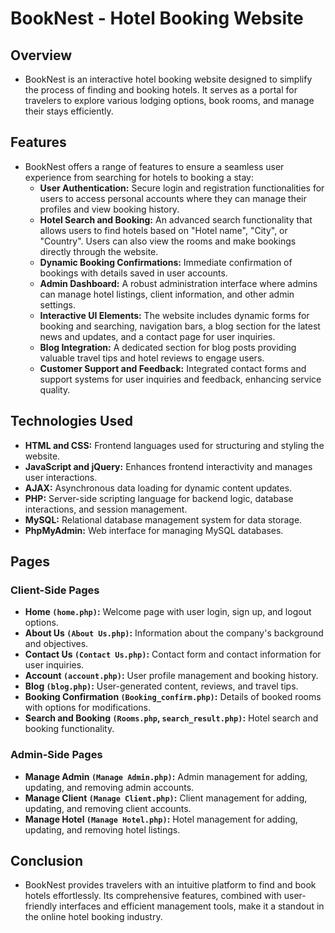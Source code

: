 # BookNest - Hotel Booking Website

## Overview

- BookNest is an interactive hotel booking website designed to simplify the process of finding and booking hotels. It serves as a portal for travelers to explore various lodging options, book rooms, and manage their stays efficiently.

## Features

- BookNest offers a range of features to ensure a seamless user experience from searching for hotels to booking a stay:
  - **User Authentication:** Secure login and registration functionalities for users to access personal accounts where they can manage their profiles and view booking history.
  - **Hotel Search and Booking:** An advanced search functionality that allows users to find hotels based on "Hotel name", "City", or "Country". Users can also view the rooms and make bookings directly through the website.
  - **Dynamic Booking Confirmations:** Immediate confirmation of bookings with details saved in user accounts.
  - **Admin Dashboard:** A robust administration interface where admins can manage hotel listings, client information, and other admin settings.
  - **Interactive UI Elements:** The website includes dynamic forms for booking and searching, navigation bars, a blog section for the latest news and updates, and a contact page for user inquiries.
  - **Blog Integration:** A dedicated section for blog posts providing valuable travel tips and hotel reviews to engage users.
  - **Customer Support and Feedback:** Integrated contact forms and support systems for user inquiries and feedback, enhancing service quality.

## Technologies Used

- **HTML and CSS:** Frontend languages used for structuring and styling the website.
- **JavaScript and jQuery:** Enhances frontend interactivity and manages user interactions.
- **AJAX:** Asynchronous data loading for dynamic content updates.
- **PHP:** Server-side scripting language for backend logic, database interactions, and session management.
- **MySQL:** Relational database management system for data storage.
- **PhpMyAdmin:** Web interface for managing MySQL databases.

## Pages

### Client-Side Pages

- **Home `(home.php)`:** Welcome page with user login, sign up, and logout options.
- **About Us `(About Us.php)`:** Information about the company's background and objectives.
- **Contact Us `(Contact Us.php)`:** Contact form and contact information for user inquiries.
- **Account `(account.php)`:** User profile management and booking history.
- **Blog `(blog.php)`:** User-generated content, reviews, and travel tips.
- **Booking Confirmation `(Booking_confirm.php)`:** Details of booked rooms with options for modifications.
- **Search and Booking `(Rooms.php`, `search_result.php)`:** Hotel search and booking functionality.

### Admin-Side Pages

- **Manage Admin `(Manage Admin.php)`:** Admin management for adding, updating, and removing admin accounts.
- **Manage Client `(Manage Client.php)`:** Client management for adding, updating, and removing client accounts.
- **Manage Hotel `(Manage Hotel.php)`:** Hotel management for adding, updating, and removing hotel listings.

## Conclusion

- BookNest provides travelers with an intuitive platform to find and book hotels effortlessly. Its comprehensive features, combined with user-friendly interfaces and efficient management tools, make it a standout in the online hotel booking industry.
